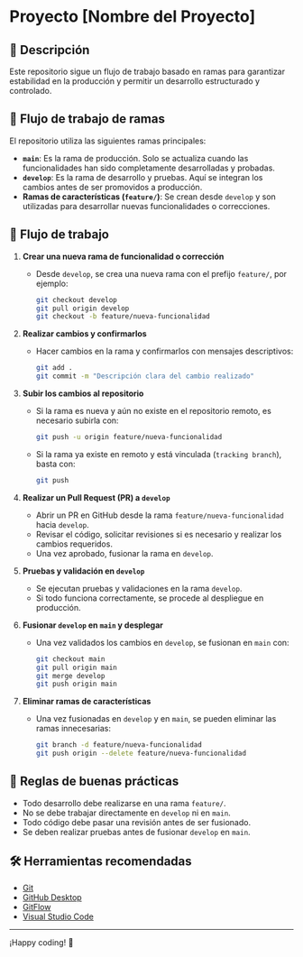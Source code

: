 # Proyecto [Nombre del Proyecto]

## 📌 Descripción
Este repositorio sigue un flujo de trabajo basado en ramas para garantizar estabilidad en la producción y permitir un desarrollo estructurado y controlado.

## 🌿 Flujo de trabajo de ramas
El repositorio utiliza las siguientes ramas principales:

- **`main`**: Es la rama de producción. Solo se actualiza cuando las funcionalidades han sido completamente desarrolladas y probadas.
- **`develop`**: Es la rama de desarrollo y pruebas. Aquí se integran los cambios antes de ser promovidos a producción.
- **Ramas de características (`feature/`)**: Se crean desde `develop` y son utilizadas para desarrollar nuevas funcionalidades o correcciones.

## 🔄 Flujo de trabajo

1. **Crear una nueva rama de funcionalidad o corrección**
   - Desde `develop`, se crea una nueva rama con el prefijo `feature/`, por ejemplo:
     ```bash
     git checkout develop
     git pull origin develop
     git checkout -b feature/nueva-funcionalidad
     ```

2. **Realizar cambios y confirmarlos**
   - Hacer cambios en la rama y confirmarlos con mensajes descriptivos:
     ```bash
     git add .
     git commit -m "Descripción clara del cambio realizado"
     ```

3. **Subir los cambios al repositorio**
   - Si la rama es nueva y aún no existe en el repositorio remoto, es necesario subirla con:
     ```bash
     git push -u origin feature/nueva-funcionalidad
     ```
   - Si la rama ya existe en remoto y está vinculada (`tracking branch`), basta con:
     ```bash
     git push
     ```

4. **Realizar un Pull Request (PR) a `develop`**
   - Abrir un PR en GitHub desde la rama `feature/nueva-funcionalidad` hacia `develop`.
   - Revisar el código, solicitar revisiones si es necesario y realizar los cambios requeridos.
   - Una vez aprobado, fusionar la rama en `develop`.

5. **Pruebas y validación en `develop`**
   - Se ejecutan pruebas y validaciones en la rama `develop`.
   - Si todo funciona correctamente, se procede al despliegue en producción.

6. **Fusionar `develop` en `main` y desplegar**
   - Una vez validados los cambios en `develop`, se fusionan en `main` con:
     ```bash
     git checkout main
     git pull origin main
     git merge develop
     git push origin main
     ```

7. **Eliminar ramas de características**
   - Una vez fusionadas en `develop` y en `main`, se pueden eliminar las ramas innecesarias:
     ```bash
     git branch -d feature/nueva-funcionalidad
     git push origin --delete feature/nueva-funcionalidad
     ```

## 📌 Reglas de buenas prácticas
- Todo desarrollo debe realizarse en una rama `feature/`.
- No se debe trabajar directamente en `develop` ni en `main`.
- Todo código debe pasar una revisión antes de ser fusionado.
- Se deben realizar pruebas antes de fusionar `develop` en `main`.

## 🛠 Herramientas recomendadas
- [Git](https://git-scm.com/)
- [GitHub Desktop](https://desktop.github.com/)
- [GitFlow](https://nvie.com/posts/a-successful-git-branching-model/)
- [Visual Studio Code](https://code.visualstudio.com/)

---
¡Happy coding! 🚀
